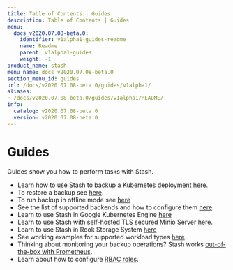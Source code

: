 ```yaml
---
title: Table of Contents | Guides
description: Table of Contents | Guides
menu:
  docs_v2020.07.08-beta.0:
    identifier: v1alpha1-guides-readme
    name: Readme
    parent: v1alpha1-guides
    weight: -1
product_name: stash
menu_name: docs_v2020.07.08-beta.0
section_menu_id: guides
url: /docs/v2020.07.08-beta.0/guides/v1alpha1/
aliases:
- /docs/v2020.07.08-beta.0/guides/v1alpha1/README/
info:
  catalog: v2020.07.08-beta.0
  version: v2020.07.08-beta.0
---
```


# Guides

Guides show you how to perform tasks with Stash.

- Learn how to use Stash to backup a Kubernetes deployment [here](/docs/v2020.07.08-beta.0/guides/v1alpha1/backup).
- To restore a backup see [here](/docs/v2020.07.08-beta.0/guides/v1alpha1/restore).
- To run backup in offline mode see [here](/docs/v2020.07.08-beta.0/guides/v1alpha1/offline_backup)
- See the list of supported backends and how to configure them [here](/docs/v2020.07.08-beta.0/guides/v1alpha1/backends/overview).
- Learn to use Stash in Google Kubernetes Engine [here](/docs/v2020.07.08-beta.0/guides/v1alpha1/platforms/gke)
- Learn to use Stash with self-hosted TLS secured Minio Server [here](/docs/v2020.07.08-beta.0/guides/v1alpha1/platforms/minio).
- Learn to use Stash in Rook Storage System [here](/docs/v2020.07.08-beta.0/guides/v1alpha1/platforms/rook)
- See working examples for supported workload types [here](/docs/v2020.07.08-beta.0/guides/v1alpha1/workloads).
- Thinking about monitoring your backup operations? Stash works [out-of-the-box with Prometheus](/docs/v2020.07.08-beta.0/guides/v1alpha1/monitoring/overview).
- Learn about how to configure [RBAC roles](/docs/v2020.07.08-beta.0/guides/v1alpha1/rbac).
